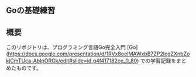 ## Goの基礎練習
## 概要
このリポジトリは、プログラミング言語Go完全入門 [Go]
(https://docs.google.com/presentation/d/1RVx8oeIMAWxbB7ZP2IcgZXnbZokjCmTUca-AbIpORGk/edit#slide=id.g4f417182ce_0_80) での学習記録をまとめたものです。
